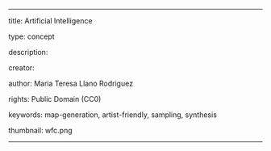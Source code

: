 ---

title: Artificial Intelligence

type: concept

description:

creator:

author: Maria Teresa Llano Rodriguez

rights: Public Domain (CC0)

keywords: map-generation, artist-friendly, sampling, synthesis

thumbnail: wfc.png

---